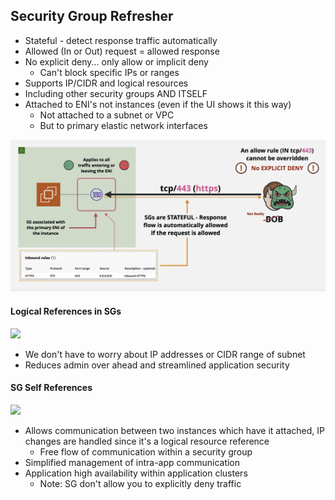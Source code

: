 ## Security Group Refresher
- Stateful - detect response traffic automatically
- Allowed (In or Out) request = allowed response 
- No explicit deny... only allow or implicit deny 
	- Can't block specific IPs or ranges
- Supports IP/CIDR and logical resources 
- Including other security groups AND ITSELF
- Attached to ENI's not instances (even if the UI shows it this way)
	- Not attached to a subnet or VPC
	- But to primary elastic network interfaces

![](AWS/Cloud%20Solutions%20Architect/Personal%20Notes/attachments/Pasted%20image%2020240326231551.png)
#### Logical References in SGs
![](AWS/Cloud%20Solutions%20Architect/Personal%20Notes/attachments/Pasted%20image%2020240326232626.png)
- We don't have to worry about IP addresses or CIDR range of subnet
- Reduces admin over ahead and streamlined application security 

#### SG Self References 
![](AWS/Cloud%20Solutions%20Architect/Personal%20Notes/attachments/Pasted%20image%2020240326232823.png)

- Allows communication between two instances which have it attached, IP changes are handled since it's a logical resource reference
	- Free flow of communication within a security group
- Simplified management of intra-app communication
- Application high availability within application clusters
	- Note: SG don't allow you to explicitly deny traffic
